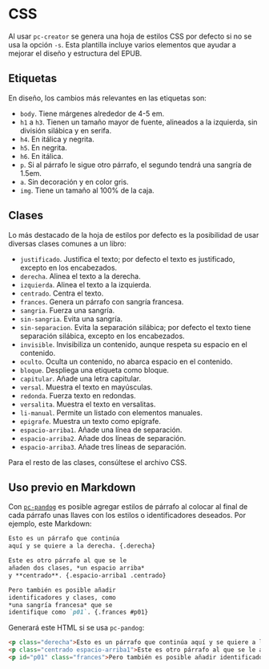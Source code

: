 # CSS

Al usar `pc-creator` se genera una hoja de estilos CSS por defecto si no se
usa la opción `-s`. Esta plantilla incluye varios elementos que ayudar a
mejorar el diseño y estructura del EPUB.

## Etiquetas

En diseño, los cambios más relevantes en las etiquetas son:

* `body`. Tiene márgenes alrededor de 4-5 em.
* `h1` a `h3`. Tienen un tamaño mayor de fuente, alineados a la izquierda, sin división silábica y en serifa.
* `h4`. En itálica y negrita.
* `h5`. En negrita.
* `h6`. En itálica.
* `p`. Si al párrafo le sigue otro párrafo, el segundo tendrá una sangría de 1.5em.
* `a`. Sin decoración y en color gris.
* `img`. Tiene un tamaño al 100% de la caja.

## Clases

Lo más destacado de la hoja de estilos por defecto es la posibilidad de usar
diversas clases comunes a un libro:

* `justificado`. Justifica el texto; por defecto el texto es justificado, excepto en los encabezados.
* `derecha`. Alinea el texto a la derecha.
* `izquierda`. Alinea el texto a la izquierda.
* `centrado`. Centra el texto.
* `frances`. Genera un párrafo con sangría francesa.
* `sangria`. Fuerza una sangría.
* `sin-sangria`. Evita una sangría.
* `sin-separacion`. Evita la separación silábica; por defecto el texto tiene separación silábica, excepto en los encabezados.
* `invisible`. Invisibiliza un contenido, aunque respeta su espacio en el contenido.
* `oculto`. Oculta un contenido, no abarca espacio en el contenido.
* `bloque`. Despliega una etiqueta como bloque.
* `capitular`. Añade una letra capitular.
* `versal`. Muestra el texto en mayúsculas.
* `redonda`. Fuerza texto en redondas.
* `versalita`. Muestra el texto en versalitas.
* `li-manual`. Permite un listado con elementos manuales.
* `epigrafe`. Muestra un texto como epígrafe.
* `espacio-arriba1`. Añade una línea de separación.
* `espacio-arriba2`. Añade dos líneas de separación.
* `espacio-arriba3`. Añade tres líneas de separación.

Para el resto de las clases, consúltese el archivo CSS.

## Uso previo en Markdown

Con [`pc-pandog`](https://github.com/ColectivoPerroTriste/Herramientas/tree/master/Archivo-madre/1-Pandog)
es posible agregar estilos de párrafo al colocar al final de cada párrafo unas
llaves con los estilos o identificadores deseados. Por ejemplo, este Markdown:

```markdown
Esto es un párrafo que continúa 
aquí y se quiere a la derecha. {.derecha}

Este es otro párrafo al que se le
añaden dos clases, *un espacio arriba*
y **centrado**. {.espacio-arriba1 .centrado}

Pero también es posible añadir
identificadores y clases, como
*una sangría francesa* que se
identifique como `p01`. {.frances #p01}
```

Generará este HTML si se usa `pc-pandog`:

```html
<p class="derecha">Esto es un párrafo que continúa aquí y se quiere a la derecha.</p>
<p class="centrado espacio-arriba1">Este es otro párrafo al que se le añaden dos clases, <em>un espacio arriba</em> y <bold>centrado</bold>.</p>
<p id="p01" class="frances">Pero también es posible añadir identificadores y clases, como <em>una sangría francesa</em> que se identifique como <code>p01</code>.</p>
```
